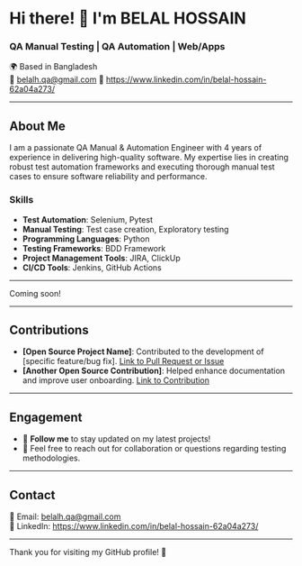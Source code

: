 # Hi there! 👋 I'm BELAL HOSSAIN

### QA Manual Testing | QA Automation | Web/Apps

🌍 Based in Bangladesh  
📧 belalh.qa@gmail.com
🔗 https://www.linkedin.com/in/belal-hossain-62a04a273/

---

## About Me

I am a passionate QA Manual & Automation Engineer with 4 years of experience in delivering high-quality software. My expertise lies in creating robust test automation frameworks and executing thorough manual test cases to ensure software reliability and performance.

### Skills
- **Test Automation**: Selenium, Pytest
- **Manual Testing**: Test case creation, Exploratory testing
- **Programming Languages**: Python
- **Testing Frameworks**: BDD Framework
- **Project Management Tools**: JIRA, ClickUp
- **CI/CD Tools**: Jenkins, GitHub Actions

---

Coming soon!

---

## Contributions

- **[Open Source Project Name]**: Contributed to the development of [specific feature/bug fix]. [Link to Pull Request or Issue](#)
- **[Another Open Source Contribution]**: Helped enhance documentation and improve user onboarding. [Link to Contribution](#)

---

## Engagement

- 🌟 **Follow me** to stay updated on my latest projects!
- 💬 Feel free to reach out for collaboration or questions regarding testing methodologies.

---

## Contact

📧 Email: belalh.qa@gmail.com  
🔗 LinkedIn: https://www.linkedin.com/in/belal-hossain-62a04a273/

---

Thank you for visiting my GitHub profile! 🚀

